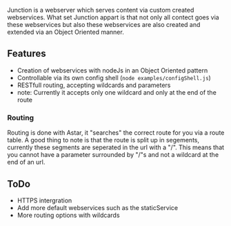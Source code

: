 Junction is a webserver which serves content via custom created webservices.
What set Junction appart is that not only all contect goes via these webservices but also these webservices are also created and extended via an Object Oriented manner.

## Features
 - Creation of webservices with nodeJs in an Object Oriented pattern
 - Controllable via its own config shell (`node examples/configShell.js`)
 - RESTfull routing, accepting wildcards and parameters
  - note: Currently it accepts only one wildcard and only at the end of the route

### Routing
Routing is done with Astar, it "searches" the correct route for you via a route
 table. A good thing to note is that the route is split up in segements, 
 currently these segments are seperated in the url with a "/". This means
 that you cannot have a parameter surrounded by "/"s and not a wildcard at the 
 end of an url.  


## ToDo
 - HTTPS intergration
 - Add more default webservices such as the staticService
 - More routing options with wildcards